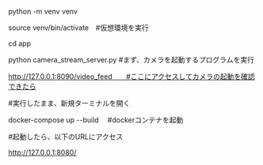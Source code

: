 python -m venv venv

source venv/bin/activate　#仮想環境を実行

cd app

python camera_stream_server.py  #まず、カメラを起動するプログラムを実行

http://127.0.0.1:8090/video_feed　　#ここにアクセスしてカメラの起動を確認できたら

#実行したまま、新規ターミナルを開く

docker-compose up --build 　#dockerコンテナを起動

#起動したら、以下のURLにアクセス

http://127.0.0.1:8080/
